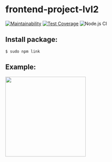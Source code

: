 # frontend-project-lvl2
[![Maintainability](https://api.codeclimate.com/v1/badges/d634207083603a8dff45/maintainability)](https://codeclimate.com/github/sdwayy/frontend-project-lvl2/maintainability)
[![Test Coverage](https://api.codeclimate.com/v1/badges/d634207083603a8dff45/test_coverage)](https://codeclimate.com/github/sdwayy/frontend-project-lvl2/test_coverage)
![Node.js CI](https://github.com/sdwayy/frontend-project-lvl2/workflows/Node.js%20CI/badge.svg)
##  Install package:
  `$ sudo npm link`

##  Example:
  <a href="https://asciinema.org/a/DVxGhEYa4sotmtQ88CbZH309S" target="_blank"><img src="https://asciinema.org/a/DVxGhEYa4sotmtQ88CbZH309S.svg" width=250/></a>

